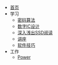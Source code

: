 <!-- _sidebar.md -->

* [首页](/)
* 学习
    * [密码算法](学习/密码算法)
    * [数字IC设计](学习/数字IC设计)
    * [深入浅出SSD阅读](学习/深入浅出SSD阅读)
    * [讲座](学习/讲座)
    * [软件技巧](学习/软件技巧)
* 工作
    * [Power](工作/Power)

